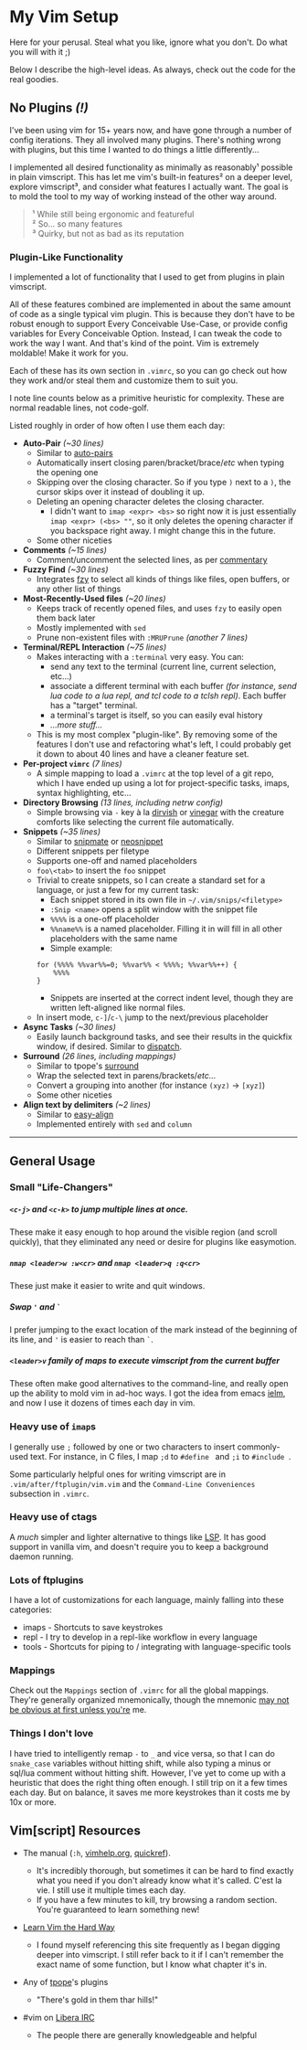 # My Vim Setup

Here for your perusal. Steal what you like, ignore what you don't. Do
what you will with it ;)

Below I describe the high-level ideas. As always, check out the code for
the real goodies.


## No Plugins *(!)*

I've been using vim for 15+ years now, and have gone through a number of
config iterations. They all involved many plugins. There's nothing wrong
with plugins, but this time I wanted to do things a little
differently...

I implemented all desired functionality as minimally as reasonably¹
possible in plain vimscript. This has let me vim's built-in features² on
a deeper level, explore vimscript³, and consider what features
I actually want. The goal is to mold the tool to my way of working
instead of the other way around.

> ¹ While still being ergonomic and featureful  <br>
> ² So... so many features                      <br>
> ³ Quirky, but not as bad as its reputation    <br>


### Plugin-Like Functionality

I implemented a lot of functionality that I used to get from plugins in
plain vimscript.

All of these features combined are implemented in about the same amount
of code as a single typical vim plugin. This is because they don't have
to be robust enough to support Every Conceivable Use-Case, or provide
config variables for Every Conceivable Option. Instead, I can tweak the
code to work the way I want. And that's kind of the point. Vim is
extremely moldable! Make it work for you.

Each of these has its own section in `.vimrc`, so you can go check out
how they work and/or steal them and customize them to suit you.

I note line counts below as a primitive heuristic for complexity. These
are normal readable lines, not code-golf.

Listed roughly in order of how often I use them each day:

- **Auto-Pair** *(~30 lines)*
  - Similar to [auto-pairs](https://github.com/jiangmiao/auto-pairs)
  - Automatically insert closing paren/bracket/brace/*etc* when typing
    the opening one
  - Skipping over the closing character. So if you type `)` next to
    a `)`, the cursor skips over it instead of doubling it up.
  - Deleting an opening character deletes the closing character.
    - I didn't want to `imap <expr> <bs>` so right now it is just
      essentially `imap <expr> (<bs> ""`, so it only deletes the opening
      character if you backspace right away. I might change this in the
      future.
  - Some other niceties
- **Comments** *(~15 lines)*
  - Comment/uncomment the selected lines, as per
    [commentary](https://github.com/tpope/vim-commentary)
- **Fuzzy Find** *(~30 lines)*
  - Integrates [fzy](https://github.com/jhawthorn/fzy) to select all
    kinds of things like files, open buffers, or any other list of
    things
- **Most-Recently-Used files** *(~20 lines)*
  - Keeps track of recently opened files, and uses `fzy` to easily open
    them back later
  - Mostly implemented with `sed`
  - Prune non-existent files with `:MRUPrune` *(another 7 lines)*
- **Terminal/REPL Interaction** *(~75 lines)*
  - Makes interacting with a `:terminal` very easy. You can:
      - send any text to the terminal (current line, current selection,
        etc...)
      - associate a different terminal with each buffer *(for instance,
        send lua code to a lua repl, and tcl code to a tclsh
        repl)*. Each buffer has a "target" terminal.
      - a terminal's target is itself, so you can easily eval history
      - *...more stuff...*
  - This is my most complex "plugin-like". By removing some of the
    features I don't use and refactoring what's left, I could probably
    get it down to about 40 lines and have a cleaner feature set.
- **Per-project `vimrc`** *(7 lines)*
  - A simple mapping to load a `.vimrc` at the top level of a git repo,
    which I have ended up using a lot for project-specific tasks, imaps,
    syntax highlighting, etc...
- **Directory Browsing** *(13 lines, including netrw config)*
  - Simple browsing via `-` key à la
    [dirvish](https://github.com/justinmk/vim-dirvish) or
    [vinegar](https://github.com/tpope/vim-vinegar) with the creature
    comforts like selecting the current file automatically.
- **Snippets** *(~35 lines)*
  - Similar to [snipmate](https://github.com/garbas/vim-snipmate) or
    [neosnippet](https://github.com/Shougo/neosnippet.vim)
  - Different snippets per filetype
  - Supports one-off and named placeholders
  - `foo\<tab>` to insert the `foo` snippet
  - Trivial to create snippets, so I can create a standard set for
    a language, or just a few for my current task:
    - Each snippet stored in its own file in `~/.vim/snips/<filetype>`
    - `:Snip <name>` opens a split window with the snippet file
    - `%%%%` is a one-off placeholder
    - `%%name%%` is a named placeholder. Filling it in will fill in all
      other placeholders with the same name
    - Simple example:
    ```text
    for (%%%% %%var%%=0; %%var%% < %%%%; %%var%%++) {
        %%%%
    }
    ```
    - Snippets are inserted at the correct indent level, though they are
      written left-aligned like normal files.
  - In insert mode, `c-]`/`c-\` jump to the next/previous placeholder
- **Async Tasks** *(~30 lines)*
  - Easily launch background tasks, and see their results in the
    quickfix window, if desired. Similar to
    [dispatch](https://github.com/tpope/vim-dispatch).
- **Surround** *(26 lines, including mappings)*
  - Similar to tpope's [surround](https://github.com/tpope/vim-surround)
  - Wrap the selected text in parens/brackets/*etc...*
  - Convert a grouping into another (for instance `(xyz)` → `[xyz]`)
  - Some other niceties
- **Align text by delimiters** *(~2 lines)*
  - Similar to [easy-align](https://github.com/junegunn/vim-easy-align)
  - Implemented entirely with `sed` and `column`

-----

## General Usage

### Small "Life-Changers"

##### `<c-j>` and `<c-k>` to jump multiple lines at once.
These make it easy enough to hop around the visible region (and scroll
quickly), that they eliminated any need or desire for plugins like
easymotion.

##### `nmap <leader>w :w<cr>` and `nmap <leader>q :q<cr>`
These just make it easier to write and quit windows.

##### Swap `'` and <code>&DiacriticalGrave;</code>
I prefer jumping to the exact location of the mark instead of the
beginning of its line, and `'` is easier to reach than
<code>&DiacriticalGrave;</code>.

##### `<leader>v` family of maps to execute vimscript from the current buffer
These often make good alternatives to the command-line, and really open
up the ability to mold vim in ad-hoc ways. I got the idea from emacs
[ielm](https://www.emacswiki.org/emacs/InferiorEmacsLispMode),
and now I use it dozens of times each day in vim.


### Heavy use of `imap`s

I generally use `;` followed by one or two characters to insert
commonly-used text. For instance, in C files, I map `;d` to `#define
` and `;i` to `#include `.

Some particularly helpful ones for writing vimscript are in
`.vim/after/ftplugin/vim.vim` and the `Command-Line Conveniences`
subsection in `.vimrc`.


### Heavy use of ctags

A *much* simpler and lighter alternative to things like
[LSP](https://microsoft.github.io/language-server-protocol/). It has
good support in vanilla vim, and doesn't require you to keep
a background daemon running. 



### Lots of ftplugins

I have a lot of customizations for each language, mainly falling into
these categories:

- imaps - Shortcuts to save keystrokes
- repl - I try to develop in a repl-like workflow in every language
- tools - Shortcuts for piping to / integrating with language-specific tools


### Mappings

Check out the `Mappings` section of `.vimrc` for all the global
mappings. They're generally organized mnemonically, though the mnemonic
[may not be obvious at first unless
you're](https://www.python.org/dev/peps/pep-0020/#id2) me.



### Things I don't love

I have tried to intelligently remap `-` to `_` and vice versa, so that
I can do `snake_case` variables without hitting shift, while also typing
a minus or sql/lua comment without hitting shift. However, I've yet to
come up with a heuristic that does the right thing often enough. I still
trip on it a few times each day. But on balance, it saves me more
keystrokes than it costs me by 10x or more.


## Vim[script] Resources

- The manual (`:h`, [vimhelp.org](https://vimhelp.org/),
  [quickref](https://vimhelp.org/quickref.txt.html)).
  - It's incredibly thorough, but sometimes it can be hard to find
    exactly what you need if you don't already know what it's
    called. C'est la vie. I still use it multiple times each day.
  - If you have a few minutes to kill, try browsing a random
    section. You're guaranteed to learn something new!

- [Learn Vim the Hard Way](https://learnvimscriptthehardway.stevelosh.com/)
  - I found myself referencing this site frequently as I began digging
    deeper into vimscript. I still refer back to it if I can't remember
    the exact name of some function, but I know what chapter it's in.

- Any of [tpope](https://github.com/tpope)'s plugins
  - "There's gold in them thar hills!"

- #vim on [Libera IRC](https://libera.chat/)
  - The people there are generally knowledgeable and helpful



